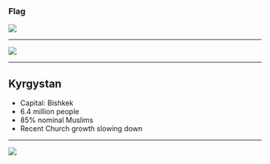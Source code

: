 ### Flag

![](https://upload.wikimedia.org/wikipedia/commons/c/c7/Flag_of_Kyrgyzstan.svg)

---

![](https://upload.wikimedia.org/wikipedia/commons/7/7c/Kyrgyzstan_%28orthographic_projection%29.svg)

---

## Kyrgystan

-   Capital: Bishkek
-   6.4 million people
-   85% nominal Muslims
-   Recent Church growth slowing down 

---

![](https://player.vimeo.com/video/70147935)
